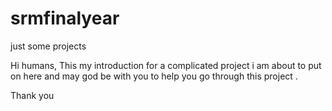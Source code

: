 # srmfinalyear
just some projects


Hi humans,
This my introduction for a complicated project i am about to put on here and may god be with you to help you go through this project .

Thank you
